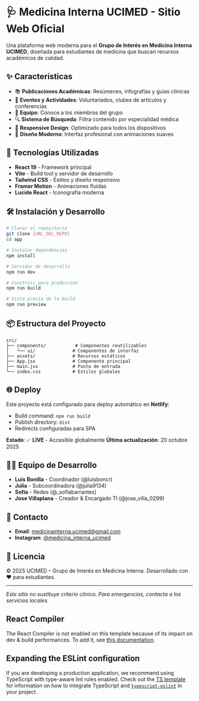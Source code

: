 # 🩺 Medicina Interna UCIMED - Sitio Web Oficial

Una plataforma web moderna para el **Grupo de Interés en Medicina Interna UCIMED**, diseñada para estudiantes de medicina que buscan recursos académicos de calidad.

## ✨ Características

- 📚 **Publicaciones Académicas**: Resúmenes, infografías y guías clínicas
- 📅 **Eventos y Actividades**: Voluntariados, clubes de artículos y conferencias
- 👥 **Equipo**: Conoce a los miembros del grupo
- 🔍 **Sistema de Búsqueda**: Filtra contenido por especialidad médica
- 📱 **Responsive Design**: Optimizado para todos los dispositivos
- 🎨 **Diseño Moderno**: Interfaz profesional con animaciones suaves

## 🚀 Tecnologías Utilizadas

- **React 19** - Framework principal
- **Vite** - Build tool y servidor de desarrollo
- **Tailwind CSS** - Estilos y diseño responsivo
- **Framer Motion** - Animaciones fluidas
- **Lucide React** - Iconografía moderna

## 🛠️ Instalación y Desarrollo

```bash
# Clonar el repositorio
git clone [URL_DEL_REPO]
cd app

# Instalar dependencias
npm install

# Servidor de desarrollo
npm run dev

# Construir para producción
npm run build

# Vista previa de la build
npm run preview
```

## 📦 Estructura del Proyecto

```
src/
├── components/           # Componentes reutilizables
│   └── ui/              # Componentes de interfaz
├── assets/              # Recursos estáticos
├── App.jsx              # Componente principal
├── main.jsx             # Punto de entrada
└── index.css            # Estilos globales
```

## 🌐 Deploy

Este proyecto está configurado para deploy automático en **Netlify**:

- Build command: `npm run build`
- Publish directory: `dist`
- Redirects configuradas para SPA

**Estado**: ✅ **LIVE** - Accesible globalmente
**Última actualización**: 20 octubre 2025

## 👨‍💻 Equipo de Desarrollo

- **Luis Bonilla** - Coordinador (@luisboncr)
- **Julia** - Subcoordinadora (@julia9134)
- **Sofía** - Redes (@_sofiabarrantes)
- **Jose Villaplana** - Creador & Encargado TI (@jose_villa_0299)

## 📧 Contacto

- **Email**: medicinainterna.ucimed@gmail.com
- **Instagram**: [@medicina_interna_ucimed](https://instagram.com/medicina_interna_ucimed)

## 📄 Licencia

© 2025 UCIMED – Grupo de Interés en Medicina Interna. Desarrollado con ❤️ para estudiantes.

---

*Este sitio no sustituye criterio clínico. Para emergencias, contacta a los servicios locales.*

## React Compiler

The React Compiler is not enabled on this template because of its impact on dev & build performances. To add it, see [this documentation](https://react.dev/learn/react-compiler/installation).

## Expanding the ESLint configuration

If you are developing a production application, we recommend using TypeScript with type-aware lint rules enabled. Check out the [TS template](https://github.com/vitejs/vite/tree/main/packages/create-vite/template-react-ts) for information on how to integrate TypeScript and [`typescript-eslint`](https://typescript-eslint.io) in your project.
